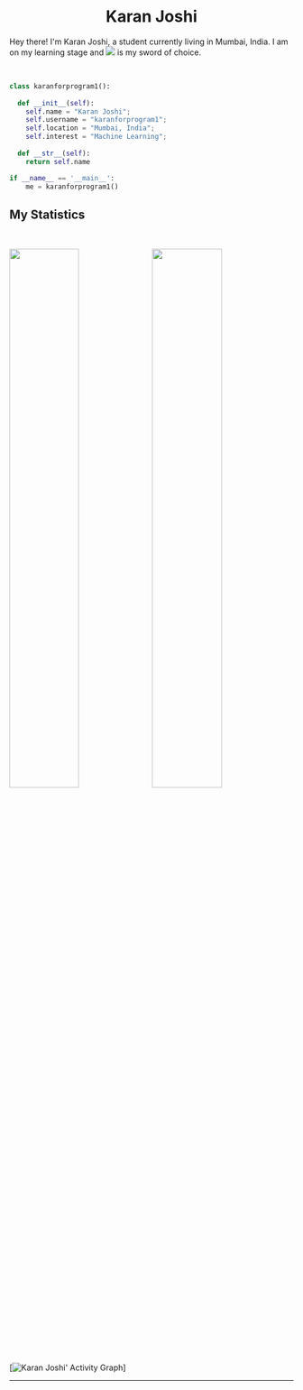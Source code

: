 <h1 align="center">
  <b>Karan Joshi</b>
</h1>

Hey there! I'm Karan Joshi, a student currently living in Mumbai, India. I am on my learning stage and <img src="https://upload.wikimedia.org/wikipedia/commons/thumb/c/c3/Python-logo-notext.svg/110px-Python-logo-notext.svg.png"> is my sword of choice.

<br>



```python
class karanforprogram1():
    
  def __init__(self):
    self.name = "Karan Joshi";
    self.username = "karanforprogram1";
    self.location = "Mumbai, India";
    self.interest = "Machine Learning";
  
  def __str__(self):
    return self.name

if __name__ == '__main__':
    me = karanforprogram1()
```


## My Statistics

<br/>
<p align="left">
  <img width="49.5%" src="https://github-readme-stats.vercel.app/api?username=karanforprogram1&show_icons=true&theme=gruvbox&hide_border=true" />
    <img width="49.5%" src="https://github-readme-streak-stats.herokuapp.com/?user=karanforprogram1&theme=gruvbox&hide_border=true" />
  </a>
</p>
<br>

[![Karan Joshi' Activity Graph](https://activity-graph.herokuapp.com/graph?username=karanforprogram1&custom_title=Karan%20Joshi's%20Contribution%20Graph&theme=gruvbox&bg_color=282828&hide_border=true&line=d1a01f&point=c58545)]

------